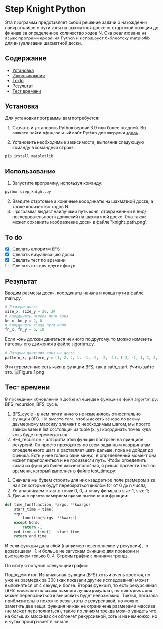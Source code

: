 # Step Knight Python
Эта программа представляет собой решение задачи о нахождении наикратчайшего пути коня на шахматной доске от стартовой позиции до финиша за определенное количество ходов N. Она реализована на языке программирования Python и использует библиотеку matplotlib для визуализации шахматной доски.

## Содержание
- [Установка](#установка)
- [Использование](#Использование)
- [To do](#to-do)
- [Результат](#результат)
- [Тест времени](#тест-времени)

## Установка
Для установки программы вам потребуется:

1. Скачать и установить Python версии 3.9 или более поздней. Вы можете найти официальный сайт Python для загрузки [здесь](https://www.python.org/downloads/).

2. Установить необходимые зависимости, выполнив следующую команду в командной строке:
```bash
pip install matplotlib
```

## Использование
1. Запустите программу, используя команду:
```bash
python step_knight.py
```
2. Введите стартовые и конечные координаты на шахматной доске, а также количество ходов N.
3. Программа выдаст наилучший путь коня, отображенный в виде последовательности движений на шахматной доске. Она также 
может сохранить изображение доски в файле "knight_path.png".

## To do
- [x] Сделать алгоритм BFS
- [x] Сделать визуализацию доски
- [x] Сделать тест по времени
- [ ] Сделать это для других фигур

## Результат
Вводим размеры доски, координаты начала и конца пути в файле main.py.
```python
# Размеры доски
size_x, size_y = 20, 20
# Координаты начала пути коня
kn_x, kn_y = 2, 0
# Координаты конца пути коня
fn_x, fn_y = 6, 18
```
Если конь должен двигаться немного по другому, то можно изменить патерны его движения в файле algoritm.py.
```python
# Патерны движения коня на доске
pattern_x, pattern_y = [1, 2, 2, 1, -1, -2, -2, -1], [-2, -1, 1, 2, 2, 1, -1, -2]
```
Эти переменные есть каки в функции BFS, так в path_start. Учитывайте это.
![Figure_1.png](https://github.com/SerKin0/Step_Knight_Python/assets/71343548/0773a74d-bf35-4612-b0cd-1ba02007ddac)

## Тест времени
В последнем обновлении я добавил еще две функции в файл algoritm.py: BFS_recursion, BFS_cycle. 
1) BFS_cycle - в нем почти ничего не изменилось относительно функции BFS. Но вместо того, чтобы искать заново
   по всему двумерному массиву элемент с необходимым шагом, мы просто записываем в list состоящий из tuple (x, y) 
   координаты точек куда конь будет перемещаться.
2) BFS_recursion - алгоритм этой функции построен на принципе рекурсий. Он просто проходится по всем заданным 
   координатам определенного шага и раставляет шаги дальше, пока не дойдет до финиша. Есть у нее только один минус, 
   в определенный момент она может переполниться и не произвести путь.
Чтобы определить какая из функций более жизнеспособная, я решил провести тест по времени, который выполнен в файле 
   test_time.py:
1. Сначала мы будем строить для них квадратное поле размером size на size которые будут перебираться циклом for от 6 
   до n числа;
2. Устанавливаем старт в точке 0, 0, а точку финиша в size-1, size-1;
3. Дальше просто замеряем время выполнения функции:
```python
def time_fun(function, *args, **kwargs):
    start_time = time()
    try:
        function(*args, **kwargs)
    except None:
        return -1
    end_time = time() - start_time
    return end_time
```
И если функция дала сбой (например переполнение у рекурсии), то возвращаем -1, и больше не запускам функцию для 
проверки и выставляем только 0.
4. Строим график с линиями тренда.

По итогу я получил следующий график:

Подведем итог:
Изначальная функция (BFS) хоть и очень простая, но уже на размерах за 300 (как показали другие исследования) может 
выполняться от 4 секунд и более.
Вторая функция, то есть рекурсивная (BFS_recursion) показала намного лучше результат, но повторюсь она может 
переполниться и вычислить будет невозможно.
Третья, показала приблизительно похожие результаты с рекурсивной, но можно заметить две вещи: функция ни как не 
ограничена размерами массива (не может переполниться), также по линиям тренда можно увидеть что на больших массивах 
он обгоняет рекурсивной, хоть и на немножко, но и чутка проигрывает в начале.
